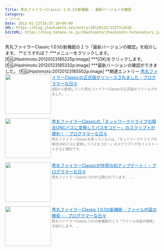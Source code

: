 ```yaml
---
Title: 秀丸ファイラーClassic 1.0.1の新機能 - 最新バージョンの確認 -
Category:
- ツール
Date: 2012-01-22T18:57:16+09:00
URL: https://blog.jhashimoto.net/entry/20120122/1327312636
EditURL: https://blog.hatena.ne.jp/JHashimoto/jhashimoto.hatenadiary.jp/atom/entry/12921228815717256837
---
```


秀丸ファイラーClassic 1.0.1の新機能の１つ「最新バージョンの確認」を紹介します。
**どうすれば？
***メニューをクリックします。
[f:id:JHashimoto:20120123185225p:image]
***[OK]をクリックします。
[f:id:JHashimoto:20120123185332p:image]
***最新バージョンの確認ができました。
[f:id:JHashimoto:20120123185502p:image]
**関連エントリー
<a href="http://d.hatena.ne.jp/JHashimoto/20110817/1313727138" target="_blank" rel="nofollow"><img class="alignleft" align="left" border="0" src="http://capture.heartrails.com/150x130/shadow?http://d.hatena.ne.jp/JHashimoto/20110817/1313727138" alt="" width="150" height="130" /></a><a style="color:#0070C5;" href="http://d.hatena.ne.jp/JHashimoto/20110817/1313727138" target="_blank" rel="nofollow">秀丸ファイラーClassicの正式版がリリースされました - プログラマーな日々</a><a href="http://b.hatena.ne.jp/entry/http://d.hatena.ne.jp/JHashimoto/20110817/1313727138" target="_blank"><img border="0" src="http://b.hatena.ne.jp/entry/image/http://d.hatena.ne.jp/JHashimoto/20110817/1313727138" alt="" /></a><br><span style="color: #808080;font-size: 80%;">β版から愛用していた秀丸ファイラーClassicの正式版がリリースされました。 ...</span><br style="clear:both;" />

<a href="http://d.hatena.ne.jp/JHashimoto/20120108/1326254225" target="_blank" rel="nofollow"><img class="alignleft" align="left" border="0" src="http://capture.heartrails.com/150x130/shadow?http://d.hatena.ne.jp/JHashimoto/20120108/1326254225" alt="" width="150" height="130" /></a><a style="color:#0070C5;" href="http://d.hatena.ne.jp/JHashimoto/20120108/1326254225" target="_blank" rel="nofollow">秀丸ファイラーClassicの「ネットワークドライブの場合UNCパスに変換してパスをコピー」のスクリプトが便利！ - プログラマーな日々</a><a href="http://b.hatena.ne.jp/entry/http://d.hatena.ne.jp/JHashimoto/20120108/1326254225" target="_blank"><img border="0" src="http://b.hatena.ne.jp/entry/image/http://d.hatena.ne.jp/JHashimoto/20120108/1326254225" alt="" /></a><br><span style="color: #808080;font-size: 80%;">秀丸ファイラーClassicを使っている人は、「ネットワークドライブの場合UNCパスに変換してパスをコピー」のスクリプトがをインストールすると便利です。 ...</span><br style="clear:both;" />

<a href="http://d.hatena.ne.jp/JHashimoto/20120120/1327193249" target="_blank" rel="nofollow"><img class="alignleft" align="left" border="0" src="http://capture.heartrails.com/150x130/shadow?http://d.hatena.ne.jp/JHashimoto/20120120/1327193249" alt="" width="150" height="130" /></a><a style="color:#0070C5;" href="http://d.hatena.ne.jp/JHashimoto/20120120/1327193249" target="_blank" rel="nofollow">秀丸ファイラーClassicが待望の初アップデート！ - プログラマーな日々</a><a href="http://b.hatena.ne.jp/entry/http://d.hatena.ne.jp/JHashimoto/20120120/1327193249" target="_blank"><img border="0" src="http://b.hatena.ne.jp/entry/image/http://d.hatena.ne.jp/JHashimoto/20120120/1327193249" alt="" /></a><br><span style="color: #808080;font-size: 80%;">秀丸ファイラーClassic 1.0.1が公開されています。 ...</span><br style="clear:both;" />

<a href="http://d.hatena.ne.jp/JHashimoto/20120121/1327311624" target="_blank" rel="nofollow"><img class="alignleft" align="left" border="0" src="http://capture.heartrails.com/150x130/shadow?http://d.hatena.ne.jp/JHashimoto/20120121/1327311624" alt="" width="150" height="130" /></a><a style="color:#0070C5;" href="http://d.hatena.ne.jp/JHashimoto/20120121/1327311624" target="_blank" rel="nofollow">秀丸ファイラーClassic 1.0.1の新機能 - ファイル内容の検索 - - プログラマーな日々</a><a href="http://b.hatena.ne.jp/entry/http://d.hatena.ne.jp/JHashimoto/20120121/1327311624" target="_blank"><img border="0" src="http://b.hatena.ne.jp/entry/image/http://d.hatena.ne.jp/JHashimoto/20120121/1327311624" alt="" /></a><br><span style="color: #808080;font-size: 80%;">秀丸ファイラーClassic 1.0.1の新機能の１つ「ファイル内容の検索」を紹介します。 ...</span><br style="clear:both;" />
